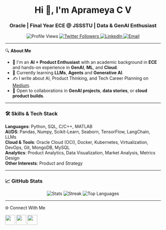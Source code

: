 <h1 align="center">Hi 👋, I'm Aprameya C V</h1>
<h3 align="center">Oracle | Final Year ECE @ JSSSTU | Data & GenAI Enthusiast</h3>

<p align="center">
  <img src="https://komarev.com/ghpvc/?username=aprameya-c-v&label=Profile%20views&color=0e75b6&style=flat" alt="Profile Views" />
  <a href="https://twitter.com/aprameya_cv1" target="blank">
    <img src="https://img.shields.io/twitter/follow/aprameya_cv1?logo=twitter&style=flat-square" alt="Twitter Followers" />
  </a>
  <a href="https://linkedin.com/in/aprameyacv" target="blank">
    <img src="https://img.shields.io/badge/LinkedIn-blue?style=flat-square&logo=linkedin" alt="LinkedIn" />
  </a>
  <a href="mailto:aprameyacv01@gmail.com">
    <img src="https://img.shields.io/badge/Gmail-D14836?style=flat-square&logo=gmail&logoColor=white" alt="Email" />
  </a>
</p>

---

🔍 **About Me**  
- 🧠 I'm an **AI + Product Enthusiast** with an academic background in **ECE** and hands-on experience in **GenAI**, **ML**, and **Cloud**.  
- 🌱 Currently learning **LLMs**, **Agents** and **Generative AI**.    
- ✍️ I write about AI, Product Thinking, and Tech Career Planning on [Medium](https://medium.com/@aprameyacv01).  
- 🧩 Open to collaborations in **GenAI projects**, **data stories**, or **cloud product builds**.  

---

### 🛠️ Skills & Tech Stack  
**Languages**: Python, SQL, C/C++, MATLAB  
**AI/DS**: Pandas, Numpy, Scikit-Learn, Seaborn, TensorFlow, LangChain, LLMs  
**Cloud & Tools**: Oracle Cloud (OCI), Docker, Kubernetes, Virtualization, DevOps, Git, MongoDB, MySQL  
**Analytics**: Product Analytics, Data Visualization, Market Analysis, Metrics Design  
**Other Interests**: Product and Strategy

---

### 📈 GitHub Stats
<p align="center">
  <img src="https://github-readme-stats.vercel.app/api?username=aprameya-c-v&show_icons=true&theme=radical" alt="Stats" />
  <img src="https://github-readme-streak-stats.herokuapp.com/?user=aprameya-c-v&theme=radical" alt="Streak" />
  <img src="https://github-readme-stats.vercel.app/api/top-langs/?username=aprameya-c-v&layout=compact&theme=radical" alt="Top Languages" />
</p>

---

🌐 Connect With Me
<p align="left"> <a href="https://twitter.com/aprameya_cv1" target="_blank"><img src="https://img.icons8.com/color/48/000000/twitter--v1.png" width="32"/></a> <a href="https://linkedin.com/in/aprameyacv" target="_blank"><img src="https://img.icons8.com/color/48/000000/linkedin.png" width="32"/></a> <a href="https://medium.com/@aprameyacv01" target="_blank"><img src="https://img.icons8.com/ios-filled/50/000000/medium-monogram.png" width="32"/></a> </p>
